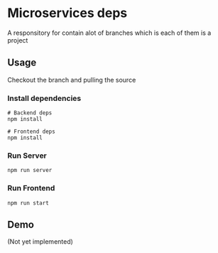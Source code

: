 # Microservices deps 

A responsitory for contain alot of branches which is each of them is a project

## Usage

Checkout the branch and pulling the source

### Install dependencies

```
# Backend deps
npm install

# Frontend deps
npm install
```

### Run Server

```
npm run server
```

### Run Frontend

```
npm run start
```

## Demo

(Not yet implemented)

